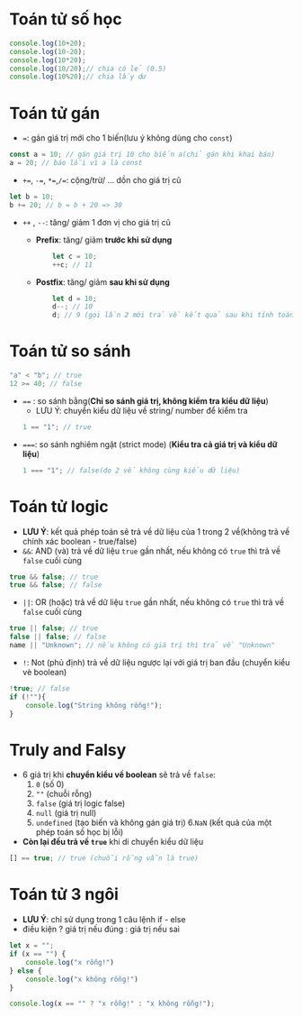 # Toán tử số học
```js
console.log(10+20);
console.log(10-20);
console.log(10*20);
console.log(10/20);// chia có lẻ (0.5)
console.log(10%20);// chia lấy dư
```
# Toán tử gán
- `=`: gán giá trị mới cho 1 biến(lưu ý không dùng cho `const`)
```js
const a = 10; // gán giá trị 10 cho biến a(chỉ gán khi khai báo)
a = 20; // báo lỗi vì a là const
```
- `+=`, `-=`, `*=`,`/=`: cộng/trừ/ ... dồn cho giá trị cũ
```js
let b = 10;
b += 20; // b = b + 20 => 30
```
- `++` , `--`: tăng/ giảm 1 đơn vị cho giá trị cũ
    - **Prefix**: tăng/ giảm **trước khi sử dụng**
        ```js
            let c = 10;
            ++c; // 11
        ```

    - **Postfix**: tăng/ giảm **sau khi sử dụng**
        ```js
            let d = 10;
            d--; // 10
            d; // 9 (gọi lần 2 mới trả về kết quả sau khi tính toán)
        ```

# Toán tử so sánh
```js
"a" < "b"; // true
12 >= 40; // false
```
- `==` : so sánh bằng(**Chỉ so sánh giá trị, không kiểm tra kiểu dữ liệu**)
    - LƯU Ý: chuyển kiểu dữ liệu về string/ number để kiểm tra
    ```js
    1 == "1"; // true
    ```
- `===`: so sánh nghiêm ngặt (strict mode) (**Kiểu tra cả giá trị và kiểu dữ liệu**)
    ```js
    1 === "1"; // false(do 2 vế không cùng kiểu dữ liệu)
    ```

# Toán tử logic
- **LƯU Ý**: kết quả phép toán sẽ trả về dữ liệu của 1 trong 2 về(không trả về chính xác boolean - true/false)
- `&&`: AND (và) trả về dữ liệu `true` gần nhất, nếu không có `true` thì trả về `false` cuối cùng
```js
true && false; // true
true && false; // false
```
- `||`: OR (hoặc) trả về dữ liệu `true` gần nhất, nếu không có `true` thì trả về `false` cuối cùng
```js
true || false; // true
false || false; // false
name || "Unknown"; // nếu không có giá trị thì trả về "Unknown"
```
- `!`: Not (phủ định) trả về dữ liệu ngược lại với giá trị ban đầu (chuyển kiểu vè boolean)
```js
!true; // false
if (!""){
    console.log("String không rỗng!");
}
```
# Truly and Falsy
- 6 giá trị khi **chuyển kiểu về boolean** sẽ trả về `false`:
    1. `0` (số 0)
    2. `""` (chuỗi rỗng)
    3. `false` (giá trị logic false)
    4. `null` (giá trị null)
    5. `undefined` (tạo biến và không gán giá trị)
    6.`NaN` (kết quả của một phép toán số học bị lỗi)
- **Còn lại đều trả về `true`** khi di chuyển kiểu dữ liệu
```js
[] == true; // true (chuỗi rỗng vẫn là true)
```
# Toán tử 3 ngôi
- **LƯU Ý**: chỉ sử dụng trong 1 câu lệnh if - else
- điều kiện ? giá trị nếu đúng : giá trị nếu sai
```js
let x = "";
if (x == "") {
    console.log("x rỗng!")
} else {
    console.log("x không rỗng!")
}

console.log(x == "" ? "x rỗng!" : "x không rỗng!");
```